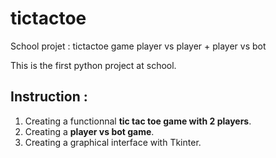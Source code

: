 # tictactoe
School projet : tictactoe game player vs player + player vs bot

This is the first python project at school.

## Instruction : 

1. Creating a functionnal **tic tac toe game with 2 players**.
2. Creating a **player vs bot game**.
3. Creating a graphical interface with Tkinter.